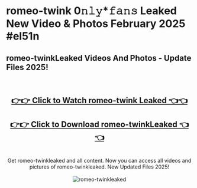 # romeo-twink 0𝚗𝚕𝚢*𝚏𝚊𝚗𝚜 Leaked New Video & Photos February 2025 #el51n

<h2>romeo-twinkLeaked Videos And Photos - Update Files 2025!</h2>
<br>
<div align="center">
<h2><a href="https://mediaupload.pro?title=romeo-twink&ref=11F" rel="nofollow">👉👉 Click to Watch romeo-twink Leaked 👈👈</a></h2>
<h2><a href="https://mediaupload.pro?title=romeo-twink&ref=11F" rel="nofollow">👉👉 Click to Download romeo-twinkLeaked 👈👈</a></h2>
<br>
Get romeo-twinkleaked and all content. Now you can access all videos and pictures of romeo-twinkleaked. New Updated Files 2025!
<br>
<br>
<a href="https://mediaupload.pro?title=romeo-twink&ref=11F" rel="nofollow" data-target="animated-image.originalLink"><img src="https://i.ibb.co/Gkj2r4b/banner.png" alt="romeo-twinkleaked" style="max-width: 100%; display: inline-block;" data-target="animated-image.originalImage"></a>
</div>
<br>

